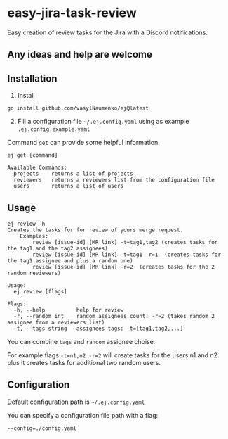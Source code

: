 # easy-jira-task-review
Easy creation of review tasks for the Jira with a Discord notifications.

## __Any ideas and help are welcome__

## Installation
1) Install 
```shell
go install github.com/vasylNaumenko/ej@latest
```
2) Fill a configuration file ```~/.ej.config.yaml``` using as example ```.ej.config.example.yaml```

Command ```get``` can provide some helpful information:
```
ej get [command]

Available Commands:
  projects    returns a list of projects
  reviewers   returns a reviewers list from the configuration file
  users       returns a list of users
```

## Usage
```
ej review -h
Creates the tasks for for review of yours merge request.
	Examples:
		review [issue-id] [MR link] -t=tag1,tag2 (creates tasks for the tag1 and the tag2 assignees)
		review [issue-id] [MR link] -t=tag1 -r=1  (creates tasks for the tag1 assignee and plus a random one)
		review [issue-id] [MR link] -r=2  (creates tasks for the 2 random reviewers)

Usage:
  ej review [flags]

Flags:
  -h, --help          help for review
  -r, --random int    random assignees count: -r=2 (takes random 2 assignee from a reviewers list)
  -t, --tags string   assignees tags: -t=[tag1,tag2,...]
```
You can combine ```tags``` and ```random``` assignee choise.

For example flags ```-t=n1,n2 -r=2``` will create tasks for the users n1 and n2 plus it creates tasks for additional two random users.


## Configuration
Default configuration path is ```~/.ej.config.yaml```

You can specify a configuration file path with a flag:
```
--config=./config.yaml
```